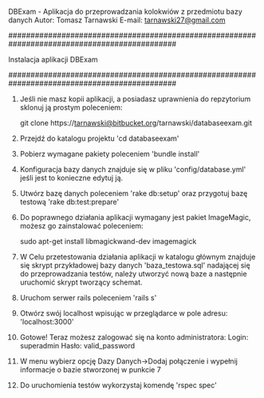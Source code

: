 DBExam - Aplikacja do przeprowadzania kolokwiów z przedmiotu bazy danych
Autor: Tomasz Tarnawski
E-mail: tarnawski27@gmail.com

##############################################################################################

Instalacja aplikacji DBExam

##############################################################################################

1. Jeśli nie masz kopii aplikacji, a posiadasz uprawnienia do repzytorium sklonuj ją prostym poleceniem:

	git clone https://tarnawski@bitbucket.org/tarnawski/databaseexam.git

2. Przejdź do katalogu projektu 'cd databaseexam'
3. Pobierz wymagane pakiety poleceniem 'bundle install'
4. Konfiguracja bazy danych znajduje się w pliku 'config/database.yml' jeśli jest to konieczne edytuj ją.
5. Utwórz bazę danych poleceniem 'rake db:setup' oraz przygotuj bazę testową 'rake db:test:prepare'
6. Do poprawnego działania aplikacji wymagany jest pakiet ImageMagic, możesz go zainstalować poleceniem:

	sudo apt-get install libmagickwand-dev imagemagick

7. W Celu przetestowania działania aplikacji w katalogu głównym znajduje się skrypt przykładowej bazy danych 'baza_testowa.sql' nadającej się do przeprowadzania testów, należy utworzyć nową baze a następnie uruchomić skrypt tworzący schemat.
8. Uruchom serwer rails poleceniem 'rails s'
9. Otwórz swój localhost wpisując w przeglądarce w pole adresu: 'localhost:3000'
10. Gotowe! Teraz możesz zalogować się na konto administratora:
	Login: superadmin
	Hasło: valid_password
11. W menu wybierz opcję Dazy Danych->Dodaj połączenie i wypełnij informacje o bazie stworzonej w punkcie 7
12. Do uruchomienia testów wykorzystaj komendę 'rspec spec' 


